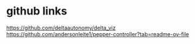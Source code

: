 # github links

https://github.com/deltaautonomy/delta_viz
https://github.com/andersonleite1/pepper-controller?tab=readme-ov-file
